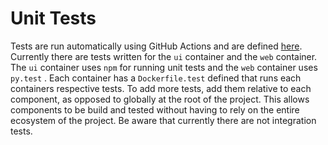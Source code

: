 # Unit Tests

Tests are run automatically using GitHub Actions and are defined [here](https://github.com/CyberReboot/packet_cafe/blob/master/.github/workflows/test.yml). Currently there are tests written for the `ui` container and the `web` container. The `ui` container uses `npm` for running unit tests and the `web` container uses `py.test` . Each container has a `Dockerfile.test` defined that runs each containers respective tests. To add more tests, add them relative to each component, as opposed to globally at the root of the project.  This allows components to be build and tested without having to rely on the entire ecosystem of the project. Be aware that currently there are not integration tests.

